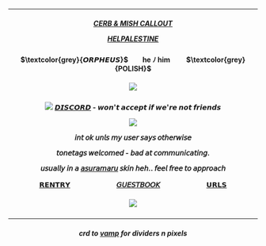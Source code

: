 ***
<h5 align="center">

[CERB & MISH CALLOUT](https://docs.google.com/document/d/1z4ZlR_uJhfT6QAgw-iDPfitZJCogg3m4H8ldjWhYBFU/edit?usp=sharing) 

[HELPALESTINE](https://arab.org/click-to-help/palestine/)


<h4 align="center">    

<p>

<h4 align="center">
$\textcolor{grey}{𝙊𝙍𝙋𝙃𝙀𝙐𝙎}$ㅤ ㅤhe ﾉ himㅤ ㅤ $\textcolor{grey}{POLISH}$
</h4> 
<h5 align="center">
<img src="https://media.discordapp.net/attachments/910049236903657494/1224285420792320000/1711962767154.png?ex=661cefa6&is=660a7aa6&hm=b073022ea12823258352c40b432a5b1e65214d5f61f8a9e15449e1176001aa14&=&format=webp&quality=lossless&width=350&height=350"/>
</h5>  
<h4 align="center">

<img src="https://ouija.crd.co/assets/images/gallery34/6f0fa6fb.gif?v=b7df7a50"/>   [𝘿𝙄𝙎𝘾𝙊𝙍𝘿](https://discordid.netlify.app/?id=790292650720231494) - 𝙬𝙤𝙣'𝙩 𝙖𝙘𝙘𝙚𝙥𝙩 𝙞𝙛 𝙬𝙚'𝙧𝙚 𝙣𝙤𝙩 𝙛𝙧𝙞𝙚𝙣𝙙𝙨

<img src="https://64.media.tumblr.com/54c582171a45c00e36c5275497ae55ed/f68f283abcef9711-11/s75x75_c1/c4010e01c772c1c1602c3b45a3f62cab7ca2d0c1.gifv"/>

𝘪𝘯𝘵 𝘰𝘬 𝘶𝘯𝘭𝘴 𝘮𝘺 𝘶𝘴𝘦𝘳 𝘴𝘢𝘺𝘴 𝘰𝘵𝘩𝘦𝘳𝘸𝘪𝘴𝘦

𝘵𝘰𝘯𝘦𝘵𝘢𝘨𝘴 𝘸𝘦𝘭𝘤𝘰𝘮𝘦𝘥 - 𝘣𝘢𝘥 𝘢𝘵 𝘤𝘰𝘮𝘮𝘶𝘯𝘪𝘤𝘢𝘵𝘪𝘯𝘨.

𝘶𝘴𝘶𝘢𝘭𝘭𝘺 𝘪𝘯 𝘢 [𝘢𝘴𝘶𝘳𝘢𝘮𝘢𝘳𝘶](https://owarinoseraph.fandom.com/wiki/Asuramaru) 𝘴𝘬𝘪𝘯 𝘩𝘦𝘩.. 𝘧𝘦𝘦𝘭 𝘧𝘳𝘦𝘦 𝘵𝘰 𝘢𝘱𝘱𝘳𝘰𝘢𝘤𝘩

[𝗥𝗘𝗡𝗧𝗥𝗬](https://rentry.co/biilian)ㅤㅤㅤㅤ ㅤㅤㅤ[𝘎𝘜𝘌𝘚𝘛𝘉𝘖𝘖𝘒](https://ovrpheus.123guestbook.com/)ㅤㅤㅤㅤ ㅤㅤㅤ[𝗨𝗥𝗟𝗦](https://rentry.co/ovrpheus)
</h4> 

<h5 align="center">
<img src="https://gifcity.carrd.co/assets/images/gallery49/ceeed9db.png?v=d32b0bb8"/>
</h5>  

***
<h5 align="center">
</p>

crd to [vamp](https://rentry.co/vamptism) for dividers n pixels
